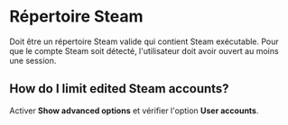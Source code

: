 # Répertoire Steam

Doit être un répertoire Steam valide qui contient Steam exécutable. Pour que le compte Steam soit détecté, l'utilisateur doit avoir ouvert au moins une session.

## How do I limit edited Steam accounts?

Activer **Show advanced options** et vérifier l'option **User accounts**.
